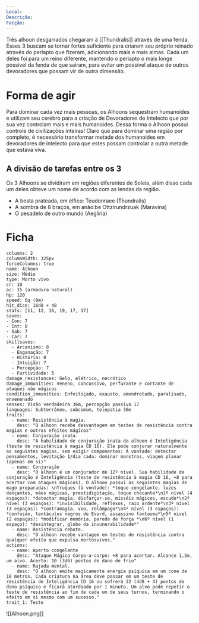 ```yaml
---
Local: 
Descrição: 
Facção:
---
```


Três alhoon desgarrados chegaram à [[Thundralis]] através de uma fenda. Esses 3 buscam se tornar fortes suficiente para criarem seu próprio reinado através do periapto que fizeram, adicionando mais e mais almas. Cada um deles foi para um reino diferente, mantendo o periapto o mais longe possível da fenda de que saíram, para evitar um possível ataque de outros devoradores que possam vir de outra dimensão.

# Forma de agir

Para dominar cada vez mais pessoas, os Alhoons sequestram humanoides e utilizam seu cerebro para a criação de Devoradores de Intelecto que por sua vez controlam mais e mais humanoides. Dessa forma o Alhoon possui controle de civilizações inteiras! Claro que para dominar uma região por completo, é necessário transformar metade dos humanoides em devoradores de intelecto para que estes possam controlar a outra metade que estava viva.

## A divisão de tarefas entre os 3

Os 3 Alhoons se dividiram em regiões diferentes de Soleia, além disso cada um deles obteve um nome de acordo com as lendas da região.

- A besta prateada, em élfico: Teudonraee (Thundralis)
- A sombra de 8 braços, em anão:be Ottzirundrzuak (Maravina)
- O pesadelo de outro mundo (Aeglíria)



# Ficha

```statblock
columns: 2
columnWidth: 325px
forceColumns: true
name: Alhoon
size: Médio
type: Morto vivo
cr: 10
ac: 15 (armadura natural)
hp: 120
speed: 6q (9m)
hit_dice: 16d8 + 48
stats: [11, 12, 16, 19, 17, 17]
saves: 
- Con: 7
- Int: 8
- Sab: 7
- Car: 7
skillsaves:
  - Arcanismo: 8
  - Enganação: 7
  - História: 8
  - Intuição: 7
  - Percepção: 7
  - Furtividade: 5
damage_resistances: Gelo, elétrico, necrótico
damage_immunities: Veneno, concussivo, perfurante e cortante de ataques não mágicos
condition_immunities: Enfeitiçado, exausto, amendrotado, paralisado, envenenado
senses: Visão verdadeira 36m, percepção passiva 17
languages: Subterrâneo, subcomum, telepatia 36m
traits:
  - name: Resistência à magia.
    desc: "O alhoon recebe desvantagem em testes de resistência contra magias e outros efeitos mágicos"
  - name: Conjuração inata.
    desc: "A habilidade de conjuração inata do alhoon é Inteligência (teste de resistência à magia CD 16). Ele pode conjurar naturalmente as seguintes magias, sem exigir componentes: À vontade: detectar pensamentos, levitação 1/dia cada: dominar monstros, viagem planar (apenas em si)"
  - name: Conjuração
    desc: "O alhoon é um conjurador de 12º nível. Sua habilidade de conjuração é Inteligência (teste de resistência à magia CD 16, +8 para acertar com ataques mágicos). O alhoon possui as seguintes magias de mago preparadas: \nTruques (à vontade): *toque congelante, luzes dançantes, mãos mágicas, prestidigitação, toque chocante*\n1º nível (4 espaços): *detectar magia, disfarçar-se. misséis mágicos, escudo*\n2º nível (3 espaços): *invisibilidade, reflexos, raio ardente*\n3º nível (3 espaços): *contramagia, voo, relâmpago*\n4º nível (3 espaços): *confusão, tentáculos negros de Evard, assassino fantasma*\n5º nível (2 espaços): *modificar memória, parede de força *\n6º nível (1 espaço): *desintegrar, globo da invunerabilidade*"
  - name: Resistência rebote.
    desc: "O alhoon recebe vantagem em testes de resistência contra qualquer efeito que expulsa mortosvivos."
actions:
  - name: Aperto congelante
    desc: "Ataque Mágico Corpo-a-corpo: +8 para acertar. Alcance 1,5m, um alvo. Acerto: 10 (3d6) pontos de dano de frio"
  - name: Rajada mental.
    desc: "O alhoon emite magicamente energia psíquica em um cone de 18 metros. Cada criatura na área deve passar em um teste de resistência de Inteligência CD 16 ou sofrerá 22 (4d8 + 4) pontos de dano psíquico e ficará atordoado por 1 minuto. Um alvo pode repetir o teste de resistência ao fim de cada um de seus turnos, terminando o efeito em si mesmo com um sucesso."
trait_1: Teste
```



![[Alhoon.png]]

